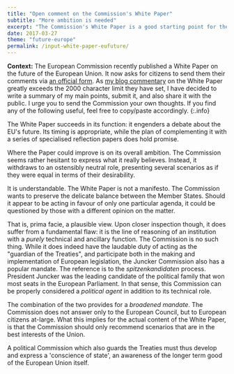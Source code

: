 ```yaml
---
title: "Open comment on the Commission's White Paper"
subtitle: "More ambition is needed"
excerpt: "The Commission's White Paper is a good starting point for the discussion on the EU future. Though it can be improved even further."
date: 2017-03-27
theme: "future-europe"
permalink: /input-white-paper-eufuture/
---
```

**Context:** The European Commission recently published a White Paper on the future of the European Union. It now asks for citizens to send them their comments via [an official form](https://ec.europa.eu/commission/give-your-comments_en). As [my blog commentary](/future-eu-white-paper/) on the White Paper greatly exceeds the 2000 character limit they have set, I have decided to write a summary of my main points, submit it, and also share it with the public. I urge you to send the Commission your own thoughts. If you find any of the following useful, feel free to copy/paste accordingly.
{:.info}

The White Paper succeeds in its function: it engenders a debate about the EU's future. Its timing is appropriate, while the plan of complementing it with a series of specialised reflection papers does hold promise.

Where the Paper could improve is on its overall ambition. The Commission seems rather hesitant to express what it really believes. Instead, it withdraws to an ostensibly neutral role, presenting several scenarios as if they were equal in terms of their desirability.

It is understandable. The White Paper is not a manifesto. The Commission wants to preserve the delicate balance between the Member States. Should it appear to be acting in favour of only one particular agenda, it could be questioned by those with a different opinion on the matter.

That is, prima facie, a plausible view. Upon closer inspection though, it does suffer from a fundamental flaw: it is the line of reasoning of an institution with a *purely* technical and ancillary function. The Commission is no such thing. While it does indeed have the laudable duty of acting as the "guardian of the Treaties", and participate both in the making and implementation of European legislation, the Juncker Commission also has a popular mandate. The reference is to the *spitzenkandidaten* process. President Juncker was the leading candidate of the political family that won most seats in the European Parliament. In that sense, this Commission can be properly considered a *political agent* in addition to its technical role.

The combination of the two provides for a *broadened mandate*. The Commission does not answer only to the European Council, but to European citizens at-large. What this implies for the actual content of the White Paper, is that the Commission should only recommend scenarios that are in the best interests of the Union.

A political Commission which also guards the Treaties must thus develop and express a 'conscience of state', an awareness of the longer term good of the European Union itself.

